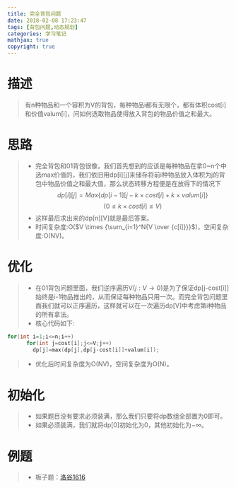 ```yaml
---
title: 完全背包问题
date: 2018-02-08 17:23:47
tags: [背包问题,动态规划]
categories: 学习笔记
mathjax: true
copyright: true
---
```

# 描述
>  有n种物品和一个容积为V的背包，每种物品i都有无限个，都有体积cost[i]和价值valum[i]，问如何选取物品使得放入背包的物品价值之和最大。

<!--more-->
# 思路
>* 完全背包和01背包很像，我们首先想到的应该是每种物品在拿0~n个中选max价值的，我们依旧用dp[i][j]来储存将前i种物品放入体积为j的背包中物品价值之和最大值，那么状态转移方程便是在放得下的情况下
>$$dp[i][j]=Max\{dp[i-1][j-k \times cost[i] + k \times  valum[i]\}$$
>$$(0\leq k \times cost[i] \leq V)$$
>* 这样最后求出来的dp[n][V]就是最后答案。
>* 时间复杂度:O($V \times {\sum_{i=1}^N{V \over {c[i]}}}$)，空间复杂度:O(NV)。

# 优化
>* 在01背包问题里面，我们逆序遍历V$(j:V \to 0)$是为了保证dp[j-cost[i]]始终是i-1物品推出的，从而保证每种物品只用一次。而完全背包问题里面我们就可以正序遍历，这样就可以在一次遍历dp[V]中考虑第i种物品的所有拿法。
> * 核心代码如下:
```c++
for(int i=1;i<=n;i++)
      for(int j=cost[i];j<=V;j++)
        dp[j]=max(dp[j],dp[j-cost[i]]+valum[i]);
```
>* 优化后时间复杂度为O(NV)，空间复杂度为O(N)。

# 初始化
>* 如果题目没有要求必须装满，那么我们只要将dp数组全部置为0即可。
>* 如果必须装满，我们就将dp[0]初始化为0，其他初始化为$-\infty$。

# 例题
>* 板子题：[洛谷1616](https://www.luogu.org/problemnew/show/P1616)